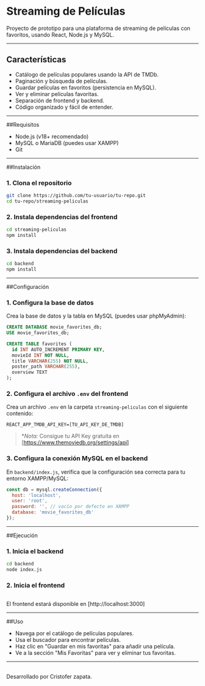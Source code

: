 # Streaming de Películas

Proyecto de prototipo para una plataforma de streaming de películas con favoritos, usando React, Node.js y MySQL.

---

## Características

- Catálogo de películas populares usando la API de TMDb.
- Paginación y búsqueda de películas.
- Guardar películas en favoritos (persistencia en MySQL).
- Ver y eliminar películas favoritas.
- Separación de frontend y backend.
- Código organizado y fácil de entender.

---

##Requisitos

- Node.js (v18+ recomendado)
- MySQL o MariaDB (puedes usar XAMPP)
- Git

---

##Instalación

### 1. Clona el repositorio

```sh
git clone https://github.com/tu-usuario/tu-repo.git
cd tu-repo/streaming-peliculas
```

### 2. Instala dependencias del frontend

```sh
cd streaming-peliculas
npm install
```

### 3. Instala dependencias del backend

```sh
cd backend
npm install
```

---

##Configuración

### 1. Configura la base de datos

Crea la base de datos y la tabla en MySQL (puedes usar phpMyAdmin):

```sql
CREATE DATABASE movie_favorites_db;
USE movie_favorites_db;

CREATE TABLE favorites (
  id INT AUTO_INCREMENT PRIMARY KEY,
  movieId INT NOT NULL,
  title VARCHAR(255) NOT NULL,
  poster_path VARCHAR(255),
  overview TEXT
);
```

### 2. Configura el archivo `.env` del frontend

Crea un archivo `.env` en la carpeta `streaming-peliculas` con el siguiente contenido:

```properties
REACT_APP_TMDB_API_KEY=[TU_API_KEY_DE_TMDB]
```

> **Nota:* Consigue tu API Key gratuita en [https://www.themoviedb.org/settings/api]

### 3. Configura la conexión MySQL en el backend

En `backend/index.js`, verifica que la configuración sea correcta para tu entorno XAMPP/MySQL:

```javascript
const db = mysql.createConnection({
  host: 'localhost',
  user: 'root',
  password: '', // vacío por defecto en XAMPP
  database: 'movie_favorites_db'
});
```

---

##Ejecución

### 1. Inicia el backend

```sh
cd backend
node index.js
```

### 2. Inicia el frontend

```npm start
```
El frontend estará disponible en [http://localhost:3000]

---

##Uso

- Navega por el catálogo de películas populares.
- Usa el buscador para encontrar películas.
- Haz clic en "Guardar en mis favoritas" para añadir una película.
- Ve a la sección "Mis Favoritas" para ver y eliminar tus favoritas.

---
##
Desarrollado por Cristofer zapata.
